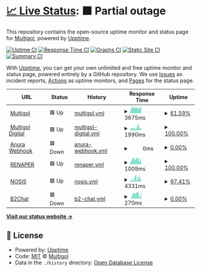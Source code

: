 # [📈 Live Status](https://Multigol.github.io/Status): <!--live status--> **🟧 Partial outage**

This repository contains the open-source uptime monitor and status page for [Multigol](https://Multigol.github.io/Status), powered by [Upptime](https://github.com/upptime/upptime).

[![Uptime CI](https://github.com/Multigol/Status/workflows/Uptime%20CI/badge.svg)](https://github.com/Multigol/Status/actions?query=workflow%3A%22Uptime+CI%22)
[![Response Time CI](https://github.com/Multigol/Status/workflows/Response%20Time%20CI/badge.svg)](https://github.com/Multigol/Status/actions?query=workflow%3A%22Response+Time+CI%22)
[![Graphs CI](https://github.com/Multigol/Status/workflows/Graphs%20CI/badge.svg)](https://github.com/Multigol/Status/actions?query=workflow%3A%22Graphs+CI%22)
[![Static Site CI](https://github.com/Multigol/Status/workflows/Static%20Site%20CI/badge.svg)](https://github.com/Multigol/Status/actions?query=workflow%3A%22Static+Site+CI%22)
[![Summary CI](https://github.com/Multigol/Status/workflows/Summary%20CI/badge.svg)](https://github.com/Multigol/Status/actions?query=workflow%3A%22Summary+CI%22)

With [Upptime](https://upptime.js.org), you can get your own unlimited and free uptime monitor and status page, powered entirely by a GitHub repository. We use [Issues](https://github.com/Multigol/Status/issues) as incident reports, [Actions](https://github.com/Multigol/Status/actions) as uptime monitors, and [Pages](https://Multigol.github.io/Status) for the status page.

<!--start: status pages-->
<!-- This summary is generated by Upptime (https://github.com/upptime/upptime) -->
<!-- Do not edit this manually, your changes will be overwritten -->
<!-- prettier-ignore -->
| URL | Status | History | Response Time | Uptime |
| --- | ------ | ------- | ------------- | ------ |
| <img alt="" src="https://icons.duckduckgo.com/ip3/www.multigol.com.ar.ico" height="13"> [Multigol](https://www.multigol.com.ar) | 🟩 Up | [multigol.yml](https://github.com/Multigol/Status/commits/HEAD/history/multigol.yml) | <details><summary><img alt="Response time graph" src="./graphs/multigol/response-time-week.png" height="20"> 3675ms</summary><br><a href="https://Multigol.github.io/Status/history/multigol"><img alt="Response time 3942" src="https://img.shields.io/endpoint?url=https%3A%2F%2Fraw.githubusercontent.com%2FMultigol%2FStatus%2FHEAD%2Fapi%2Fmultigol%2Fresponse-time.json"></a><br><a href="https://Multigol.github.io/Status/history/multigol"><img alt="24-hour response time 7718" src="https://img.shields.io/endpoint?url=https%3A%2F%2Fraw.githubusercontent.com%2FMultigol%2FStatus%2FHEAD%2Fapi%2Fmultigol%2Fresponse-time-day.json"></a><br><a href="https://Multigol.github.io/Status/history/multigol"><img alt="7-day response time 3675" src="https://img.shields.io/endpoint?url=https%3A%2F%2Fraw.githubusercontent.com%2FMultigol%2FStatus%2FHEAD%2Fapi%2Fmultigol%2Fresponse-time-week.json"></a><br><a href="https://Multigol.github.io/Status/history/multigol"><img alt="30-day response time 3356" src="https://img.shields.io/endpoint?url=https%3A%2F%2Fraw.githubusercontent.com%2FMultigol%2FStatus%2FHEAD%2Fapi%2Fmultigol%2Fresponse-time-month.json"></a><br><a href="https://Multigol.github.io/Status/history/multigol"><img alt="1-year response time 3942" src="https://img.shields.io/endpoint?url=https%3A%2F%2Fraw.githubusercontent.com%2FMultigol%2FStatus%2FHEAD%2Fapi%2Fmultigol%2Fresponse-time-year.json"></a></details> | <details><summary><a href="https://Multigol.github.io/Status/history/multigol">61.59%</a></summary><a href="https://Multigol.github.io/Status/history/multigol"><img alt="All-time uptime 95.77%" src="https://img.shields.io/endpoint?url=https%3A%2F%2Fraw.githubusercontent.com%2FMultigol%2FStatus%2FHEAD%2Fapi%2Fmultigol%2Fuptime.json"></a><br><a href="https://Multigol.github.io/Status/history/multigol"><img alt="24-hour uptime 0.10%" src="https://img.shields.io/endpoint?url=https%3A%2F%2Fraw.githubusercontent.com%2FMultigol%2FStatus%2FHEAD%2Fapi%2Fmultigol%2Fuptime-day.json"></a><br><a href="https://Multigol.github.io/Status/history/multigol"><img alt="7-day uptime 61.59%" src="https://img.shields.io/endpoint?url=https%3A%2F%2Fraw.githubusercontent.com%2FMultigol%2FStatus%2FHEAD%2Fapi%2Fmultigol%2Fuptime-week.json"></a><br><a href="https://Multigol.github.io/Status/history/multigol"><img alt="30-day uptime 91.16%" src="https://img.shields.io/endpoint?url=https%3A%2F%2Fraw.githubusercontent.com%2FMultigol%2FStatus%2FHEAD%2Fapi%2Fmultigol%2Fuptime-month.json"></a><br><a href="https://Multigol.github.io/Status/history/multigol"><img alt="1-year uptime 95.77%" src="https://img.shields.io/endpoint?url=https%3A%2F%2Fraw.githubusercontent.com%2FMultigol%2FStatus%2FHEAD%2Fapi%2Fmultigol%2Fuptime-year.json"></a></details>
| <img alt="" src="https://icons.duckduckgo.com/ip3/www.multigoldigital.com.ar.ico" height="13"> [Multigol Digital](https://www.multigoldigital.com.ar) | 🟩 Up | [multigol-digital.yml](https://github.com/Multigol/Status/commits/HEAD/history/multigol-digital.yml) | <details><summary><img alt="Response time graph" src="./graphs/multigol-digital/response-time-week.png" height="20"> 1990ms</summary><br><a href="https://Multigol.github.io/Status/history/multigol-digital"><img alt="Response time 1667" src="https://img.shields.io/endpoint?url=https%3A%2F%2Fraw.githubusercontent.com%2FMultigol%2FStatus%2FHEAD%2Fapi%2Fmultigol-digital%2Fresponse-time.json"></a><br><a href="https://Multigol.github.io/Status/history/multigol-digital"><img alt="24-hour response time 1715" src="https://img.shields.io/endpoint?url=https%3A%2F%2Fraw.githubusercontent.com%2FMultigol%2FStatus%2FHEAD%2Fapi%2Fmultigol-digital%2Fresponse-time-day.json"></a><br><a href="https://Multigol.github.io/Status/history/multigol-digital"><img alt="7-day response time 1990" src="https://img.shields.io/endpoint?url=https%3A%2F%2Fraw.githubusercontent.com%2FMultigol%2FStatus%2FHEAD%2Fapi%2Fmultigol-digital%2Fresponse-time-week.json"></a><br><a href="https://Multigol.github.io/Status/history/multigol-digital"><img alt="30-day response time 1940" src="https://img.shields.io/endpoint?url=https%3A%2F%2Fraw.githubusercontent.com%2FMultigol%2FStatus%2FHEAD%2Fapi%2Fmultigol-digital%2Fresponse-time-month.json"></a><br><a href="https://Multigol.github.io/Status/history/multigol-digital"><img alt="1-year response time 1667" src="https://img.shields.io/endpoint?url=https%3A%2F%2Fraw.githubusercontent.com%2FMultigol%2FStatus%2FHEAD%2Fapi%2Fmultigol-digital%2Fresponse-time-year.json"></a></details> | <details><summary><a href="https://Multigol.github.io/Status/history/multigol-digital">100.00%</a></summary><a href="https://Multigol.github.io/Status/history/multigol-digital"><img alt="All-time uptime 99.98%" src="https://img.shields.io/endpoint?url=https%3A%2F%2Fraw.githubusercontent.com%2FMultigol%2FStatus%2FHEAD%2Fapi%2Fmultigol-digital%2Fuptime.json"></a><br><a href="https://Multigol.github.io/Status/history/multigol-digital"><img alt="24-hour uptime 100.00%" src="https://img.shields.io/endpoint?url=https%3A%2F%2Fraw.githubusercontent.com%2FMultigol%2FStatus%2FHEAD%2Fapi%2Fmultigol-digital%2Fuptime-day.json"></a><br><a href="https://Multigol.github.io/Status/history/multigol-digital"><img alt="7-day uptime 100.00%" src="https://img.shields.io/endpoint?url=https%3A%2F%2Fraw.githubusercontent.com%2FMultigol%2FStatus%2FHEAD%2Fapi%2Fmultigol-digital%2Fuptime-week.json"></a><br><a href="https://Multigol.github.io/Status/history/multigol-digital"><img alt="30-day uptime 100.00%" src="https://img.shields.io/endpoint?url=https%3A%2F%2Fraw.githubusercontent.com%2FMultigol%2FStatus%2FHEAD%2Fapi%2Fmultigol-digital%2Fuptime-month.json"></a><br><a href="https://Multigol.github.io/Status/history/multigol-digital"><img alt="1-year uptime 99.98%" src="https://img.shields.io/endpoint?url=https%3A%2F%2Fraw.githubusercontent.com%2FMultigol%2FStatus%2FHEAD%2Fapi%2Fmultigol-digital%2Fuptime-year.json"></a></details>
| <img alt="" src="https://icons.duckduckgo.com/ip3/null.ico" height="13"> [Anura Webhook](168.197.49.27) | 🟥 Down | [anura-webhook.yml](https://github.com/Multigol/Status/commits/HEAD/history/anura-webhook.yml) | <details><summary><img alt="Response time graph" src="./graphs/anura-webhook/response-time-week.png" height="20"> 0ms</summary><br><a href="https://Multigol.github.io/Status/history/anura-webhook"><img alt="Response time 0" src="https://img.shields.io/endpoint?url=https%3A%2F%2Fraw.githubusercontent.com%2FMultigol%2FStatus%2FHEAD%2Fapi%2Fanura-webhook%2Fresponse-time.json"></a><br><a href="https://Multigol.github.io/Status/history/anura-webhook"><img alt="24-hour response time 0" src="https://img.shields.io/endpoint?url=https%3A%2F%2Fraw.githubusercontent.com%2FMultigol%2FStatus%2FHEAD%2Fapi%2Fanura-webhook%2Fresponse-time-day.json"></a><br><a href="https://Multigol.github.io/Status/history/anura-webhook"><img alt="7-day response time 0" src="https://img.shields.io/endpoint?url=https%3A%2F%2Fraw.githubusercontent.com%2FMultigol%2FStatus%2FHEAD%2Fapi%2Fanura-webhook%2Fresponse-time-week.json"></a><br><a href="https://Multigol.github.io/Status/history/anura-webhook"><img alt="30-day response time 0" src="https://img.shields.io/endpoint?url=https%3A%2F%2Fraw.githubusercontent.com%2FMultigol%2FStatus%2FHEAD%2Fapi%2Fanura-webhook%2Fresponse-time-month.json"></a><br><a href="https://Multigol.github.io/Status/history/anura-webhook"><img alt="1-year response time 0" src="https://img.shields.io/endpoint?url=https%3A%2F%2Fraw.githubusercontent.com%2FMultigol%2FStatus%2FHEAD%2Fapi%2Fanura-webhook%2Fresponse-time-year.json"></a></details> | <details><summary><a href="https://Multigol.github.io/Status/history/anura-webhook">0.00%</a></summary><a href="https://Multigol.github.io/Status/history/anura-webhook"><img alt="All-time uptime 30.42%" src="https://img.shields.io/endpoint?url=https%3A%2F%2Fraw.githubusercontent.com%2FMultigol%2FStatus%2FHEAD%2Fapi%2Fanura-webhook%2Fuptime.json"></a><br><a href="https://Multigol.github.io/Status/history/anura-webhook"><img alt="24-hour uptime 0.00%" src="https://img.shields.io/endpoint?url=https%3A%2F%2Fraw.githubusercontent.com%2FMultigol%2FStatus%2FHEAD%2Fapi%2Fanura-webhook%2Fuptime-day.json"></a><br><a href="https://Multigol.github.io/Status/history/anura-webhook"><img alt="7-day uptime 0.00%" src="https://img.shields.io/endpoint?url=https%3A%2F%2Fraw.githubusercontent.com%2FMultigol%2FStatus%2FHEAD%2Fapi%2Fanura-webhook%2Fuptime-week.json"></a><br><a href="https://Multigol.github.io/Status/history/anura-webhook"><img alt="30-day uptime 1.38%" src="https://img.shields.io/endpoint?url=https%3A%2F%2Fraw.githubusercontent.com%2FMultigol%2FStatus%2FHEAD%2Fapi%2Fanura-webhook%2Fuptime-month.json"></a><br><a href="https://Multigol.github.io/Status/history/anura-webhook"><img alt="1-year uptime 30.42%" src="https://img.shields.io/endpoint?url=https%3A%2F%2Fraw.githubusercontent.com%2FMultigol%2FStatus%2FHEAD%2Fapi%2Fanura-webhook%2Fuptime-year.json"></a></details>
| <img alt="" src="https://icons.duckduckgo.com/ip3/apirenaper.idear.gov.ar.ico" height="13"> [RENAPER](https://apirenaper.idear.gov.ar/apidatos/porDniSexo.php) | 🟩 Up | [renaper.yml](https://github.com/Multigol/Status/commits/HEAD/history/renaper.yml) | <details><summary><img alt="Response time graph" src="./graphs/renaper/response-time-week.png" height="20"> 1009ms</summary><br><a href="https://Multigol.github.io/Status/history/renaper"><img alt="Response time 1463" src="https://img.shields.io/endpoint?url=https%3A%2F%2Fraw.githubusercontent.com%2FMultigol%2FStatus%2FHEAD%2Fapi%2Frenaper%2Fresponse-time.json"></a><br><a href="https://Multigol.github.io/Status/history/renaper"><img alt="24-hour response time 1389" src="https://img.shields.io/endpoint?url=https%3A%2F%2Fraw.githubusercontent.com%2FMultigol%2FStatus%2FHEAD%2Fapi%2Frenaper%2Fresponse-time-day.json"></a><br><a href="https://Multigol.github.io/Status/history/renaper"><img alt="7-day response time 1009" src="https://img.shields.io/endpoint?url=https%3A%2F%2Fraw.githubusercontent.com%2FMultigol%2FStatus%2FHEAD%2Fapi%2Frenaper%2Fresponse-time-week.json"></a><br><a href="https://Multigol.github.io/Status/history/renaper"><img alt="30-day response time 1006" src="https://img.shields.io/endpoint?url=https%3A%2F%2Fraw.githubusercontent.com%2FMultigol%2FStatus%2FHEAD%2Fapi%2Frenaper%2Fresponse-time-month.json"></a><br><a href="https://Multigol.github.io/Status/history/renaper"><img alt="1-year response time 1463" src="https://img.shields.io/endpoint?url=https%3A%2F%2Fraw.githubusercontent.com%2FMultigol%2FStatus%2FHEAD%2Fapi%2Frenaper%2Fresponse-time-year.json"></a></details> | <details><summary><a href="https://Multigol.github.io/Status/history/renaper">100.00%</a></summary><a href="https://Multigol.github.io/Status/history/renaper"><img alt="All-time uptime 99.48%" src="https://img.shields.io/endpoint?url=https%3A%2F%2Fraw.githubusercontent.com%2FMultigol%2FStatus%2FHEAD%2Fapi%2Frenaper%2Fuptime.json"></a><br><a href="https://Multigol.github.io/Status/history/renaper"><img alt="24-hour uptime 100.00%" src="https://img.shields.io/endpoint?url=https%3A%2F%2Fraw.githubusercontent.com%2FMultigol%2FStatus%2FHEAD%2Fapi%2Frenaper%2Fuptime-day.json"></a><br><a href="https://Multigol.github.io/Status/history/renaper"><img alt="7-day uptime 100.00%" src="https://img.shields.io/endpoint?url=https%3A%2F%2Fraw.githubusercontent.com%2FMultigol%2FStatus%2FHEAD%2Fapi%2Frenaper%2Fuptime-week.json"></a><br><a href="https://Multigol.github.io/Status/history/renaper"><img alt="30-day uptime 99.71%" src="https://img.shields.io/endpoint?url=https%3A%2F%2Fraw.githubusercontent.com%2FMultigol%2FStatus%2FHEAD%2Fapi%2Frenaper%2Fuptime-month.json"></a><br><a href="https://Multigol.github.io/Status/history/renaper"><img alt="1-year uptime 99.48%" src="https://img.shields.io/endpoint?url=https%3A%2F%2Fraw.githubusercontent.com%2FMultigol%2FStatus%2FHEAD%2Fapi%2Frenaper%2Fuptime-year.json"></a></details>
| <img alt="" src="https://icons.duckduckgo.com/ip3/ws02.nosis.com.ico" height="13"> [NOSIS](https://ws02.nosis.com/api/validacion/?) | 🟩 Up | [nosis.yml](https://github.com/Multigol/Status/commits/HEAD/history/nosis.yml) | <details><summary><img alt="Response time graph" src="./graphs/nosis/response-time-week.png" height="20"> 4331ms</summary><br><a href="https://Multigol.github.io/Status/history/nosis"><img alt="Response time 1523" src="https://img.shields.io/endpoint?url=https%3A%2F%2Fraw.githubusercontent.com%2FMultigol%2FStatus%2FHEAD%2Fapi%2Fnosis%2Fresponse-time.json"></a><br><a href="https://Multigol.github.io/Status/history/nosis"><img alt="24-hour response time 1269" src="https://img.shields.io/endpoint?url=https%3A%2F%2Fraw.githubusercontent.com%2FMultigol%2FStatus%2FHEAD%2Fapi%2Fnosis%2Fresponse-time-day.json"></a><br><a href="https://Multigol.github.io/Status/history/nosis"><img alt="7-day response time 4331" src="https://img.shields.io/endpoint?url=https%3A%2F%2Fraw.githubusercontent.com%2FMultigol%2FStatus%2FHEAD%2Fapi%2Fnosis%2Fresponse-time-week.json"></a><br><a href="https://Multigol.github.io/Status/history/nosis"><img alt="30-day response time 3043" src="https://img.shields.io/endpoint?url=https%3A%2F%2Fraw.githubusercontent.com%2FMultigol%2FStatus%2FHEAD%2Fapi%2Fnosis%2Fresponse-time-month.json"></a><br><a href="https://Multigol.github.io/Status/history/nosis"><img alt="1-year response time 1523" src="https://img.shields.io/endpoint?url=https%3A%2F%2Fraw.githubusercontent.com%2FMultigol%2FStatus%2FHEAD%2Fapi%2Fnosis%2Fresponse-time-year.json"></a></details> | <details><summary><a href="https://Multigol.github.io/Status/history/nosis">97.41%</a></summary><a href="https://Multigol.github.io/Status/history/nosis"><img alt="All-time uptime 99.91%" src="https://img.shields.io/endpoint?url=https%3A%2F%2Fraw.githubusercontent.com%2FMultigol%2FStatus%2FHEAD%2Fapi%2Fnosis%2Fuptime.json"></a><br><a href="https://Multigol.github.io/Status/history/nosis"><img alt="24-hour uptime 100.00%" src="https://img.shields.io/endpoint?url=https%3A%2F%2Fraw.githubusercontent.com%2FMultigol%2FStatus%2FHEAD%2Fapi%2Fnosis%2Fuptime-day.json"></a><br><a href="https://Multigol.github.io/Status/history/nosis"><img alt="7-day uptime 97.41%" src="https://img.shields.io/endpoint?url=https%3A%2F%2Fraw.githubusercontent.com%2FMultigol%2FStatus%2FHEAD%2Fapi%2Fnosis%2Fuptime-week.json"></a><br><a href="https://Multigol.github.io/Status/history/nosis"><img alt="30-day uptime 99.40%" src="https://img.shields.io/endpoint?url=https%3A%2F%2Fraw.githubusercontent.com%2FMultigol%2FStatus%2FHEAD%2Fapi%2Fnosis%2Fuptime-month.json"></a><br><a href="https://Multigol.github.io/Status/history/nosis"><img alt="1-year uptime 99.91%" src="https://img.shields.io/endpoint?url=https%3A%2F%2Fraw.githubusercontent.com%2FMultigol%2FStatus%2FHEAD%2Fapi%2Fnosis%2Fuptime-year.json"></a></details>
| <img alt="" src="https://icons.duckduckgo.com/ip3/api.b2chat.io.ico" height="13"> [B2Chat](https://api.b2chat.io/health) | 🟥 Down | [b2-chat.yml](https://github.com/Multigol/Status/commits/HEAD/history/b2-chat.yml) | <details><summary><img alt="Response time graph" src="./graphs/b2-chat/response-time-week.png" height="20"> 270ms</summary><br><a href="https://Multigol.github.io/Status/history/b2-chat"><img alt="Response time 230" src="https://img.shields.io/endpoint?url=https%3A%2F%2Fraw.githubusercontent.com%2FMultigol%2FStatus%2FHEAD%2Fapi%2Fb2-chat%2Fresponse-time.json"></a><br><a href="https://Multigol.github.io/Status/history/b2-chat"><img alt="24-hour response time 417" src="https://img.shields.io/endpoint?url=https%3A%2F%2Fraw.githubusercontent.com%2FMultigol%2FStatus%2FHEAD%2Fapi%2Fb2-chat%2Fresponse-time-day.json"></a><br><a href="https://Multigol.github.io/Status/history/b2-chat"><img alt="7-day response time 270" src="https://img.shields.io/endpoint?url=https%3A%2F%2Fraw.githubusercontent.com%2FMultigol%2FStatus%2FHEAD%2Fapi%2Fb2-chat%2Fresponse-time-week.json"></a><br><a href="https://Multigol.github.io/Status/history/b2-chat"><img alt="30-day response time 248" src="https://img.shields.io/endpoint?url=https%3A%2F%2Fraw.githubusercontent.com%2FMultigol%2FStatus%2FHEAD%2Fapi%2Fb2-chat%2Fresponse-time-month.json"></a><br><a href="https://Multigol.github.io/Status/history/b2-chat"><img alt="1-year response time 230" src="https://img.shields.io/endpoint?url=https%3A%2F%2Fraw.githubusercontent.com%2FMultigol%2FStatus%2FHEAD%2Fapi%2Fb2-chat%2Fresponse-time-year.json"></a></details> | <details><summary><a href="https://Multigol.github.io/Status/history/b2-chat">0.00%</a></summary><a href="https://Multigol.github.io/Status/history/b2-chat"><img alt="All-time uptime 0.00%" src="https://img.shields.io/endpoint?url=https%3A%2F%2Fraw.githubusercontent.com%2FMultigol%2FStatus%2FHEAD%2Fapi%2Fb2-chat%2Fuptime.json"></a><br><a href="https://Multigol.github.io/Status/history/b2-chat"><img alt="24-hour uptime 0.00%" src="https://img.shields.io/endpoint?url=https%3A%2F%2Fraw.githubusercontent.com%2FMultigol%2FStatus%2FHEAD%2Fapi%2Fb2-chat%2Fuptime-day.json"></a><br><a href="https://Multigol.github.io/Status/history/b2-chat"><img alt="7-day uptime 0.00%" src="https://img.shields.io/endpoint?url=https%3A%2F%2Fraw.githubusercontent.com%2FMultigol%2FStatus%2FHEAD%2Fapi%2Fb2-chat%2Fuptime-week.json"></a><br><a href="https://Multigol.github.io/Status/history/b2-chat"><img alt="30-day uptime 1.38%" src="https://img.shields.io/endpoint?url=https%3A%2F%2Fraw.githubusercontent.com%2FMultigol%2FStatus%2FHEAD%2Fapi%2Fb2-chat%2Fuptime-month.json"></a><br><a href="https://Multigol.github.io/Status/history/b2-chat"><img alt="1-year uptime 0.00%" src="https://img.shields.io/endpoint?url=https%3A%2F%2Fraw.githubusercontent.com%2FMultigol%2FStatus%2FHEAD%2Fapi%2Fb2-chat%2Fuptime-year.json"></a></details>

<!--end: status pages-->

[**Visit our status website →**](https://Multigol.github.io/Status)

## 📄 License

- Powered by: [Upptime](https://github.com/upptime/upptime)
- Code: [MIT](./LICENSE) © [Multigol](https://Multigol.github.io/Status)
- Data in the `./history` directory: [Open Database License](https://opendatacommons.org/licenses/odbl/1-0/)
